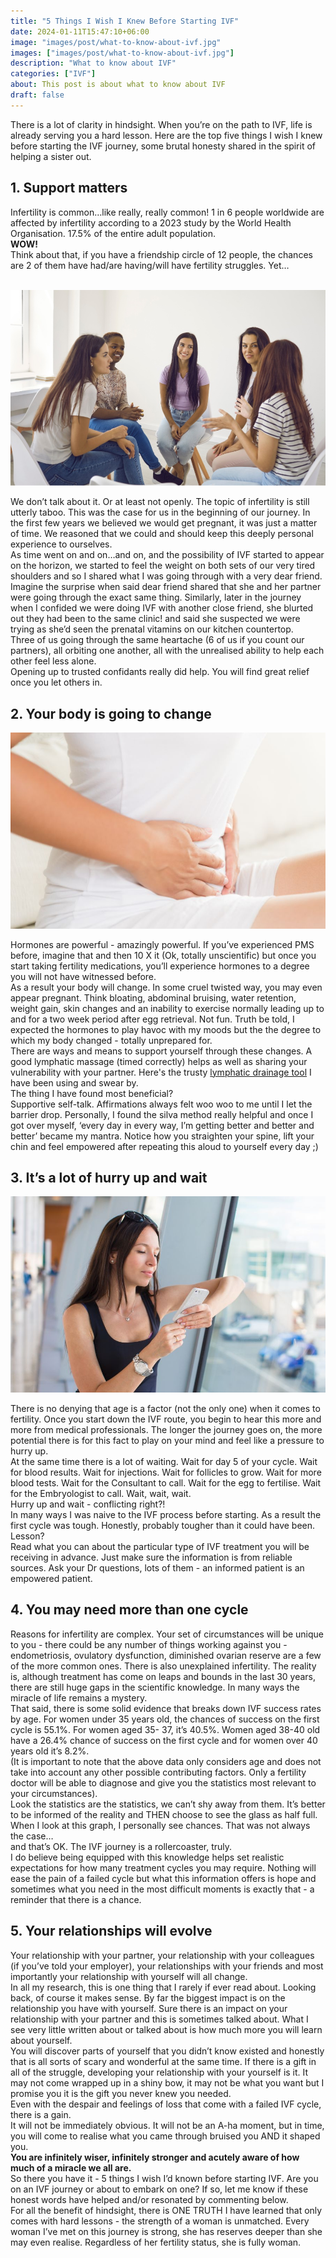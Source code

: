 ```yaml
---
title: "5 Things I Wish I Knew Before Starting IVF"
date: 2024-01-11T15:47:10+06:00
image: "images/post/what-to-know-about-ivf.jpg"
images: ["images/post/what-to-know-about-ivf.jpg"]
description: "What to know about IVF"
categories: ["IVF"]
about: This post is about what to know about IVF
draft: false
---
```



There is a lot of clarity in hindsight. When you’re on the path to IVF, life is already serving you a hard lesson. Here are the top five things I wish I knew before starting the IVF journey, some brutal honesty shared in the spirit of helping a sister out.

## 1. Support matters

Infertility is common…like really, really common! 1 in 6 people worldwide are affected by infertility according to a 2023 study by the World Health Organisation. 17.5% of the entire adult population.<br />
**WOW!**<br />
Think about that, if you have a friendship circle of 12 people, the chances are 2 of them have had/are having/will have fertility struggles. Yet…        
<br />
   
![Support does matter](ivf-support.jpg "Support does matter")
   <br />
   
We don’t talk about it. Or at least not openly. The topic of infertility is still utterly taboo. This was the case for us in the beginning of our journey. In the first few years we believed we would get pregnant, it was just a matter of time. We reasoned that we could and should keep this deeply personal experience to ourselves. <br />
As time went on and on…and on, and the possibility of IVF started to appear on the horizon, we started to feel the weight on both sets of our very tired shoulders and so I shared what I was going through with a very dear friend.<br />
Imagine the surprise when said dear friend shared that she and her partner were going through the exact same thing. Similarly, later in the journey when I confided we were doing IVF with another close friend, she blurted out they had been to the same clinic! and said she suspected we were trying as she’d seen the prenatal vitamins on our kitchen countertop.<br />
Three of us going through the same heartache (6 of us if you count our partners), all orbiting one another, all with the unrealised ability to help each other feel less alone.<br />
Opening up to trusted confidants really did help. You will find great relief once you let others in.<br />

## 2. Your body is going to change

![ivf hormones](ivf-hormones-side-effects.jpg "ivf hormones side effects")

Hormones are powerful - amazingly powerful. If you’ve experienced PMS before, imagine that and then 10 X it (Ok, totally unscientific) but once you start taking fertility medications, you’ll experience hormones to a degree you will not have witnessed before. <br />
As a result your body will change. In some cruel twisted way, you may even appear pregnant. Think bloating, abdominal bruising, water retention, weight gain, skin changes and an inability to exercise normally leading up to and for a two week period after egg retrieval. Not fun. Truth be told, I expected the hormones to play havoc with my moods but the the degree to which my body changed - totally unprepared for.<br />
There are ways and means to support yourself through these changes. A good lymphatic massage (timed correctly) helps as well as sharing your vulnerability with your partner. Here's the trusty [lymphatic drainage tool](https://amzn.to/3RT50GQ) I have been using and swear by.<br />
The thing I have found most beneficial?<br />
Supportive self-talk. Affirmations always felt woo woo to me until I let the barrier drop. Personally, I found the silva method really helpful and once I got over myself, ‘every day in every way, I’m getting better and better and better’ became my mantra. Notice how you straighten your spine, lift your chin and feel empowered after repeating this aloud to yourself every day ;) <br />


## 3. It’s a lot of hurry up and wait

![waiting for ivf results](ivf-results.jpg "waiting for ivf results")

There is no denying that age is a factor (not the only one) when it comes to fertility. Once you start down the IVF route, you begin to hear this more and more from medical professionals. The longer the journey goes on, the more potential there is for this fact to play on your mind and feel like a pressure to hurry up.<br />
At the same time there is a lot of waiting. Wait for day 5 of your cycle. Wait for blood results. Wait for injections. Wait for follicles to grow. Wait for more blood tests. Wait for the Consultant to call. Wait for the egg to fertilise. Wait for the Embryologist to call. Wait, wait, wait.<br />
Hurry up and wait - conflicting right?!<br />
In many ways I was naive to the IVF process before starting. As a result the first cycle was tough. Honestly, probably tougher than it could have been. Lesson?<br />
Read what you can about the particular type of IVF treatment you will be receiving in advance. Just make sure the information is from reliable sources. Ask your Dr questions, lots of them - an informed patient is an empowered patient.


## 4. You may need more than one cycle

Reasons for infertility are complex. Your set of circumstances will be unique to you - there could be  any number of things working against you - endometriosis, ovulatory dysfunction, diminished ovarian reserve are a few of the more common ones. There is also unexplained infertility. The reality is, although treatment has come on leaps and bounds in the last 30 years, there are still huge gaps in the scientific knowledge. In many ways the miracle of life remains a mystery.<br />
That said, there is some solid evidence that breaks down IVF success rates by age. For women under 35 years old, the chances of success on the first cycle is 55.1%. For women aged 35- 37, it’s 40.5%. Women aged 38-40 old have a 26.4% chance of success on the first cycle and for women over 40 years old it’s 8.2%.<br />
(It is important to note that the above data only considers age and does not take into account any other possible contributing factors. Only a fertility doctor will be able to diagnose and give you the statistics most relevant to your circumstances).<br />
Look the statistics are the statistics, we can’t shy away from them. It’s better to be informed of the reality and THEN choose to see the glass as half full. When I look at this graph, I personally see chances. That was not always the case…<br />
and that’s OK. The IVF journey is a rollercoaster, truly.<br />
I do believe being equipped with this knowledge helps set realistic expectations for how many treatment cycles you may require. Nothing will ease the pain of a failed cycle but what this information offers is hope and sometimes what you need in the most difficult moments is exactly that - a reminder that there is a chance.


## 5. Your relationships will evolve

Your relationship with your partner, your relationship with your colleagues (if you’ve told your employer), your relationships with your friends and most importantly your relationship with yourself will all change.<br />
In all my research, this is one thing that I rarely if ever read about. Looking back, of course it makes sense. By far the biggest impact is on the relationship you have with yourself. Sure there is an impact on your relationship with your partner and this is sometimes talked about. What I see very little written about or talked about is how much more you will learn about yourself.<br />
You will discover parts of yourself that you didn’t know existed and honestly that is all sorts of scary and wonderful at the same time. If there is a gift in all of the struggle, developing your relationship with your yourself is it. It may not come wrapped up in a shiny bow, it may not be what you want but I promise you it is the gift you never knew you needed.<br />
Even with the despair and feelings of loss that come with a failed IVF cycle, there is a gain.<br />
It will not be immediately obvious. It will not be an A-ha moment, but in time, you will come to realise what you came through bruised you AND it shaped you.<br />
**You are infinitely wiser, infinitely stronger and acutely aware of how much of a miracle we all are.**<br />
So there you have it - 5 things I wish I’d known before starting IVF. Are you on an IVF journey or about to embark on one? If so, let me know if these honest words have helped and/or resonated by commenting below.<br />
For all the benefit of hindsight, there is ONE TRUTH I have learned that only comes with hard lessons - the strength of a woman is unmatched. Every woman I’ve met on this journey is strong, she has reserves deeper than she may even realise. Regardless of her fertility status, she is fully woman.
